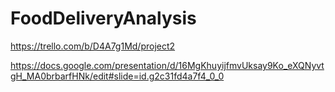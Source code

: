 # FoodDeliveryAnalysis


https://trello.com/b/D4A7g1Md/project2

https://docs.google.com/presentation/d/16MgKhuyijfmvUksay9Ko_eXQNyvtgH_MA0brbarfHNk/edit#slide=id.g2c31fd4a7f4_0_0
